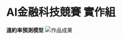 # AI金融科技競賽 實作組
**違約率預測模型**
![作品成果](https://user-images.githubusercontent.com/66252302/106377853-e15e3500-63da-11eb-9d21-245fc641fe20.jpg)

